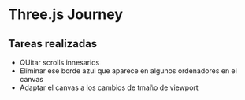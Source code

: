 # Three.js Journey

## Tareas realizadas

- QUitar scrolls innesarios
- Eliminar ese borde azul que aparece en algunos ordenadores en el canvas
- Adaptar el canvas a los cambios de tmaño de viewport
